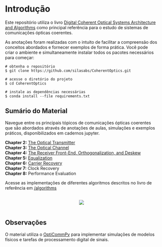 # Introdução

Este repositório utiliza o livro [Digital
Coherent Optical Systems Architecture and Algorithms](https://www.amazon.com.br/Digital-Coherent-Optical-Systems-Architecture/dp/3030665402/ref=sr_1_1?__mk_pt_BR=%C3%85M%C3%85%C5%BD%C3%95%C3%91&crid=3CIEB4R4W6ZSS&keywords=Digital+Coherent+Optical+Systems+Architecture+and+Algorithms&qid=1707700545&sprefix=digital+coherent+optical+systems+architecture+and+algorithms%2Caps%2C159&sr=8-1&ufe=app_do%3Aamzn1.fos.25548f35-0de7-44b3-b28e-0f56f3f96147) como principal referência para o estudo de sistemas de comunicações ópticas coerentes.

As anotações foram realizadas com o intuito de facilitar a compreensão dos conceitos abordados e fornecer exemplos de forma prática. Você pode criar o ambiente e simultaneamente instalar todos os pacotes necessários para começar:

    # obtenha o repositório 
    $ git clone https://github.com/silasabs/CoherentOptics.git
    
    # acesse o diretório do projeto
    $ cd CoherentOptics
    
    # instale as dependências necessárias
    $ conda install --file requirements.txt    

## Sumário do Material

Navegue entre os principais tópicos de comunicações ópticas coerentes que são abordados através de anotações de aulas, simulações e exemplos práticos, disponibilizados em cadernos jupyter.

**Chapter 2:** [The Optical Transmitter](https://github.com/silasabs/CoherentOptics/blob/main/examples/2.%20Optical%20Transmitters.ipynb)\
**Chapter 3:** [The Optical Channel](https://github.com/silasabs/CoherentOptics/blob/main/examples/3.%20Optical%20Channel.ipynb) \
**Chapter 4:** [The Receiver Front-End, Orthogonalization, and Deskew](https://github.com/silasabs/CoherentOptics/blob/main/examples/4.%20Coherent%20Receiver%20Front-End.ipynb) \
**Chapter 5:** [Equalization](https://github.com/silasabs/CoherentOptics/blob/main/examples/5.%20Equalization.ipynb) \
**Chapter 6:** [Carrier Recovery](https://github.com/silasabs/CoherentOptics/blob/main/examples/6.%20Carrier%20Recovery.ipynb) \
**Chapter 7:** Clock Recovery \
**Chapter 8:** Performance Evaluation

Acesse as implementações de diferentes algoritmos descritos no livro de referência em [/algorithms](https://github.com/silasabs/CoherentOptics/tree/main/algorithms)

<br>
<center>
    <img src="https://i.postimg.cc/bYxScJ79/DSP-Algorithms.png">
</center>
<br>

## Observações

O material utiliza o [OptiCommPy](https://github.com/edsonportosilva/OptiCommPy) para implementar simulações de modelos físicos e tarefas de processamento digital de sinais.